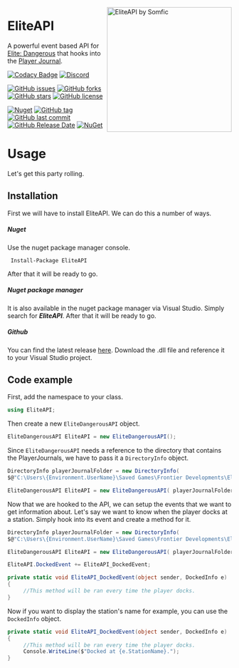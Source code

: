 <img src="https://i.imgur.com/keDXwjY.png" align="right"
     title="EliteAPI by Somfic" width="280" height="280">

# EliteAPI
A powerful event based API for [Elite: Dangerous](https://www.elitedangerous.com/) that hooks into the [Player Journal](http://edcodex.info/?m=doc).

[![Codacy Badge](https://api.codacy.com/project/badge/Grade/480f394b3d044412afb33351120253f9)](https://app.codacy.com/app/Somfic/EliteAPI?utm_source=github.com&utm_medium=referral&utm_content=Somfic/EliteAPI&utm_campaign=Badge_Grade_Dashboard) [![Discord](https://img.shields.io/discord/498422961297031168.svg)](https://discord.gg/jwpFUPZ)

[![GitHub issues](https://img.shields.io/github/issues/Somfic/EliteAPI.svg)](https://github.com/Somfic/EliteAPI/issues) [![GitHub forks](https://img.shields.io/github/forks/Somfic/EliteAPI.svg)](https://github.com/Somfic/EliteAPI/network) [![GitHub stars](https://img.shields.io/github/stars/Somfic/EliteAPI.svg)](https://github.com/Somfic/EliteAPI/stargazers) [![GitHub license](https://img.shields.io/github/license/Somfic/EliteAPI.svg)](https://github.com/Somfic/EliteAPI/blob/master/LICENSE)

[![Nuget](https://img.shields.io/nuget/v/EliteAPI.svg)](https://www.nuget.org/packages/EliteAPI/) [![GitHub tag](https://img.shields.io/github/tag/Somfic/EliteAPI.svg)](https://github.com/Somfic/EliteAPI/releases) [![GitHub last commit](https://img.shields.io/github/last-commit/Somfic/EliteAPI.svg)](https://github.com/Somfic/EliteAPI/commits/master) [![GitHub Release Date](https://img.shields.io/github/release-date/Somfic/EliteAPI.svg)](https://github.com/Somfic/EliteAPI/releases) [![NuGet](https://img.shields.io/nuget/dt/EliteAPI.svg)](https://www.nuget.org/packages/EliteAPI/)


# Usage
Let's get this party rolling.

## Installation
First we will have to install EliteAPI. We can do this a number of ways.

##### Nuget
Use the nuget package manager console.

     Install-Package EliteAPI

After that it will be ready to go.

##### Nuget package manager
It is also available in the nuget package manager via Visual Studio. Simply search for ***EliteAPI***. After that it will be ready to go.

##### Github
You can find the latest release [here](https://github.com/Somfic/EliteAPI/releases). Download the .dll file and reference it to your Visual Studio project.

## Code example
First, add the namespace to your class.
```csharp
using EliteAPI;
```
Then create a new `EliteDangerousAPI` object.
```csharp
EliteDangerousAPI EliteAPI = new EliteDangerousAPI();
```
Since `EliteDangerousAPI` needs a reference to the directory that contains the PlayerJournals, we have to pass it a `DirectoryInfo` object.
```csharp
DirectoryInfo playerJournalFolder = new DirectoryInfo(
$@"C:\Users\{Environment.UserName}\Saved Games\Frontier Developments\Elite Dangerous");

EliteDangerousAPI EliteAPI = new EliteDangerousAPI( playerJournalFolder );
```
Now that we are hooked to the API, we can setup the events that we want to get information about. Let's say we want to know when the player docks at a station. Simply hook into its event and create a method for it.
```csharp
DirectoryInfo playerJournalFolder = new DirectoryInfo(
$@"C:\Users\{Environment.UserName}\Saved Games\Frontier Developments\Elite Dangerous");

EliteDangerousAPI EliteAPI = new EliteDangerousAPI( playerJournalFolder );

EliteAPI.DockedEvent += EliteAPI_DockedEvent;
```
```csharp
private static void EliteAPI_DockedEvent(object sender, DockedInfo e)
{
     //This method will be ran every time the player docks.
}
```
Now if you want to display the station's name for example, you can use the `DockedInfo` object.
```csharp
private static void EliteAPI_DockedEvent(object sender, DockedInfo e)
{
     //This method will be ran every time the player docks.
     Console.WriteLine($"Docked at {e.StationName}.");
}
```
